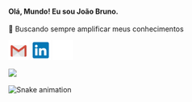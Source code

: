 #### Olá, Mundo! Eu sou João Bruno.

 🌱 Buscando sempre amplificar meus conhecimentos

<div align="left">
  <a href="https://github.com/jbrun0r">
<!--   <img align="center" height="120em" src="https://github-readme-stats.vercel.app/api?username=jbrun0r&border_color=0D1117&border_radius=17&show_icons=true&text_color=C9D1D9&title_color=58A6FF&icon_color=3CB371&bg_color=DEG,1F2938,19212D,141A24,10151D,0D1117&include_all_commits=true&count_private=true"/>
  <img align="center" height="120em" src="https://github-readme-stats.vercel.app/api/top-langs/?username=jbrun0r&border_color=0D1117&border_radius=8&layout=compact&langs_count=7&text_color=C9D1D9&title_color=58A6FF&icon_color=3CB371&bg_color=DEG,0D1117,0D1117,10151D,141A24,19212D,1F2938"/></img> -->
 
  <a href="joaobruno.rf@gmail.com"><img src="https://raw.githubusercontent.com/jbrun0r/jbrun0r/72f3354a14617468a94070d7104542043a51b2aa/Gmail_sem.svg" height ="40em" target="_blank"></a>
  <a href="https://www.linkedin.com/in/joaobrunodev/" target="_blank"><img src="https://raw.githubusercontent.com/jbrun0r/jbrun0r/7dacf3939ea559005194548d71ee6caed9cc3d3b/Linkedin_sem_azul.svg" height="40em" target="_blank"></a>
  <a href="https://portfolio-joaobruno.firebaseapp.com/#/" target="_blank"><img src="https://raw.githubusercontent.com/jbrun0r/jbrun0r/56dea0c4caa3d58084df1a5827fc279503e56cb5/Portfolio_Icon_sem.svg" height="40em" target="_blank"></a> 
</div>
 
  <img src="https://github.com/jbrun0r/jbrun0r/blob/imagens/cat-giphy.gif" width="300px"/>
 
  ![Snake animation](https://github.com/jbrun0r/jbrun0r/blob/output/github-contribution-grid-snake.svg)

